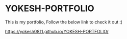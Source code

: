 # YOKESH-PORTFOLIO

This is my portfolio, Follow the below link to check it out :)

https://yokesh0811.github.io/YOKESH-PORTFOLIO/
